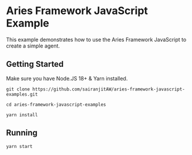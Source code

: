 # Aries Framework JavaScript Example

This example demonstrates how to use the Aries Framework JavaScript to create a simple agent.

## Getting Started

Make sure you have Node.JS 18+ & Yarn installed.

```
git clone https://github.com/sairanjitAW/aries-framework-javascript-examples.git

cd aries-framework-javascript-examples

yarn install
```

## Running

```
yarn start
```
